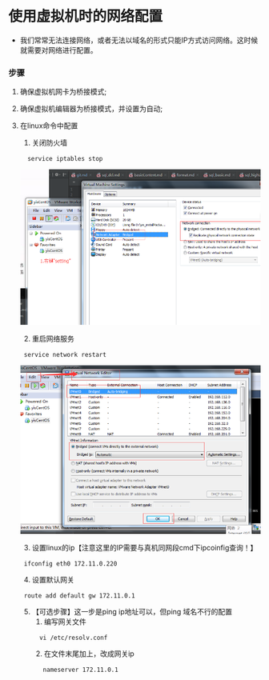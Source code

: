 # 使用虚拟机时的网络配置
* 我们常常无法连接网络，或者无法以域名的形式只能IP方式访问网络。这时候就需要对网络进行配置。
### 步骤
 1. 确保虚拟机网卡为桥接模式;
 2. 确保虚拟机编辑器为桥接模式，并设置为自动;
 3. 在linux命令中配置
    1. 关闭防火墙
      ```
        service iptables stop
      ```

       ![img](https://github.com/ericyishi/img-folder/blob/master/summary/backend/linux/linuxConfigureNetwork1.png)

    2. 重启网络服务
      ```
       service network restart
      ```
       ![img](https://github.com/ericyishi/img-folder/blob/master/summary/backend/linux/linuxConfigureNetwork2.png)

    3. 设置linux的ip【注意这里的IP需要与真机同网段cmd下ipcoinfig查询！】
      ```
       ifconfig eth0 172.11.0.220
      ```
    4. 设置默认网关
      ```
       route add default gw 172.11.0.1
      ```
    5. 【可选步骤】这一步是ping ip地址可以，但ping 域名不行的配置
       1.  编写网关文件
       ```
         vi /etc/resolv.conf
       ```
       2.  在文件末尾加上，改成网关ip
       ```
          nameserver 172.11.0.1
       ```
